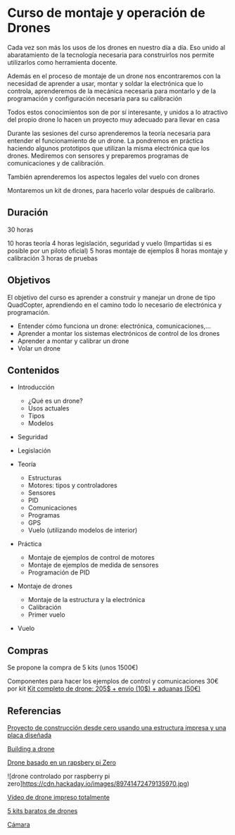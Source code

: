# Curso de montaje y operación de Drones

Cada vez son más los usos de los drones en nuestro día a día. Eso unido al abaratamiento de la tecnología necesaria para construirlos nos permite utilizarlos como herramienta docente.

Además en el proceso de montaje de un drone nos encontraremos con  la necesidad de aprender a usar, montar y soldar la electrónica que lo controla, aprenderemos de la mecánica necesaria para montarlo y de la programación y configuración necesaria para su calibración

Todos estos conocimientos son de por sí interesante, y unidos a lo atractivo del propio drone lo hacen un proyecto muy adecuado para llevar en casa

Durante las sesiones del curso aprenderemos la teoría necesaria para entender el funcionamiento de un drone.
La pondremos en práctica haciendo algunos prototipos que utilizan la misma electrónica que los drones. Mediremos con sensores y preparemos programas de comunicaciones y de calibración.

También aprenderemos los aspectos legales del vuelo con drones

Montaremos un kit de drones, para hacerlo volar después de calibrarlo.

## Duración

30 horas

10 horas teoría
4 horas legislación, seguridad y vuelo (Impartidas si es posible por un piloto oficial)
5 horas montaje de ejemplos
8 horas montaje y calibración
3 horas de pruebas

## Objetivos

El objetivo del curso es aprender a construir y manejar un drone de tipo QuadCopter, aprendiendo en el camino todo lo necesario de electrónica y programación.

* Entender cómo funciona un drone: electrónica, comunicaciones,...
* Aprender a montar los sistemas electrónicos de control de los drones
* Aprender a montar y calibrar un drone
* Volar un drone

## Contenidos

* Introducción
  * ¿Qué es un drone?
  * Usos actuales
  * Tipos
  * Modelos
* Seguridad
* Legislación
* Teoría
  * Estructuras
  * Motores: tipos y controladores
  * Sensores
  * PID
  * Comunicaciones
  * Programas
  * GPS
  * Vuelo (utilizando modelos de interior)
* Práctica
  * Montaje de ejemplos de control de motores
  * Montaje de ejemplos de medida de sensores
  * Programación de PID

* Montaje de drones
  * Montaje de la estructura y la electrónica
  * Calibración
  * Primer vuelo

* Vuelo

## Compras

Se propone la compra de 5 kits (unos 1500€)

Componentes para hacer los ejemplos de control y comunicaciones 30€ por kit
[Kit completo de drone: 205$ + envío (10$) + aduanas (50€)](https://www.ebay.com/p/?iid=272219070545&lpid=82&&&ul_noapp=true&chn=ps)



## Referencias

[Proyecto de construcción desde cero usando una estructura impresa y una placa diseñada](https://www.instructables.com/id/Arduino-Drone-Quadcopter-3D-Printed/)

[Building a drone](http://www.brokking.net/ymfc-3d_v2_main.html)

[Drone basado en un rapsbery pi Zero](https://hackaday.io/project/13371-pi0plane)

![drone controlado por raspberry pi zero]https://cdn.hackaday.io/images/89741472479135970.jpg)

[Vídeo de drone impreso totalmente](https://www.youtube.com/watch?v=zlCR2uV0GjE&t=306s)

[5 kits baratos de drones](https://makezine.com/2017/05/10/5-quadcopter-kits/)

[Cámara](https://www.banggood.com/es/600TVL-8_0MP-14-2_8mm-CMOS-FPV-170-Degree-Wide-Anlge-Lens-Camera-PALNTSC-p-984345.html?currency=EUR&createTmp=1&value_ids[]=4070&utm_source=google&utm_medium=cpc&utm_content=cathy&utm_campaign=csh-smarthome-rm-d&gclid=CIja-KfX7tMCFRAW0wodB40F_Q)
